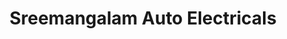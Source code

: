 ---
title: "Sreemangalam Auto Electricals"
url: /kottayam/sreemangalam-auto-electricals/
shop: Elektrisch
---